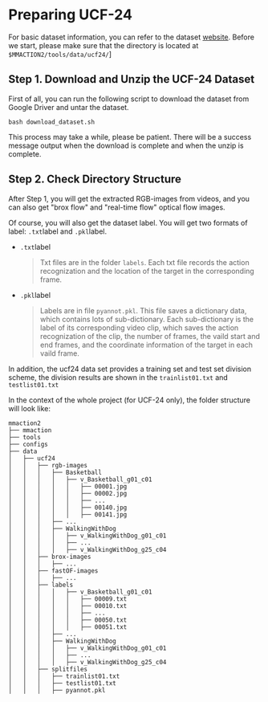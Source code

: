 # Preparing UCF-24

For basic dataset information, you can refer to the dataset [website](https://github.com/gurkirt/realtime-action-detection).
Before we start, please make sure that the directory is located at `$MMACTION2/tools/data/ucf24/`]

## Step 1. Download and Unzip the UCF-24 Dataset

First of all, you can run the following script to download the dataset from Google Driver and untar the dataset.

```shell
bash download_dataset.sh
```
This process may take a while, please be patient. There will be a success message output when the download is complete and when the unzip is complete.



## Step 2. Check Directory Structure

After Step 1, you will get the extracted RGB-images from videos, and you can also get "brox flow" and "real-time flow" optical flow images. 

Of course, you will also get the dataset label. You will get two formats of label: `.txt`label and `.pkl`label.

- `.txt`label 

  > Txt files are in the folder `labels`. Each txt file records the action recognization and the location of the target in the corresponding frame.
  >
  
- `.pkl`label

  >  Labels are in file `pyannot.pkl`. This file saves a dictionary data, which contains lots of sub-dictionary. Each sub-dictionary is the label of its corresponding video clip, which saves the action recognization of the clip, the number of frames, the vaild start and end frames, and the coordinate information of the target in each vaild frame.

In addition, the ucf24 data set provides a training set and test set division scheme, the division results are shown in the `trainlist01.txt` and `testlist01.txt`

In the context of the whole project (for UCF-24 only), the folder structure will look like:

```
mmaction2
├── mmaction
├── tools
├── configs
├── data
│   ├── ucf24
│   │   ├── rgb-images
│   │   │   ├── Basketball
│   │   │   │	├── v_Basketball_g01_c01
│   │   │   │	│	├── 00001.jpg
│   │   │   │	│	├── 00002.jpg
│   │   │   │	│	├── ...
│   │   │   │	│	├── 00140.jpg
│   │   │   │	│	├── 00141.jpg
│   │   │   ├── ...
│   │   │   ├── WalkingWithDog
│   │   │   │	├── v_WalkingWithDog_g01_c01
│   │   │   │	├── ...
│   │   │   │	├── v_WalkingWithDog_g25_c04
│   │   ├── brox-images
│   │   │   ├── ...
│   │   ├── fastOF-images
│   │   │   ├── ...
│   │   ├── labels
│   │   │   │	├── v_Basketball_g01_c01
│   │   │   │	│	├── 00009.txt
│   │   │   │	│	├── 00010.txt
│   │   │   │	│	├── ...
│   │   │   │	│	├── 00050.txt
│   │   │   │	│	├── 00051.txt
│   │   │   ├── ...
│   │   │   ├── WalkingWithDog
│   │   │   │	├── v_WalkingWithDog_g01_c01
│   │   │   │	├── ...
│   │   │   │	├── v_WalkingWithDog_g25_c04
│   │   ├── splitfiles
│   │   │   ├── trainlist01.txt
│   │   │   ├── testlist01.txt
│   │   │   ├── pyannot.pkl
```
